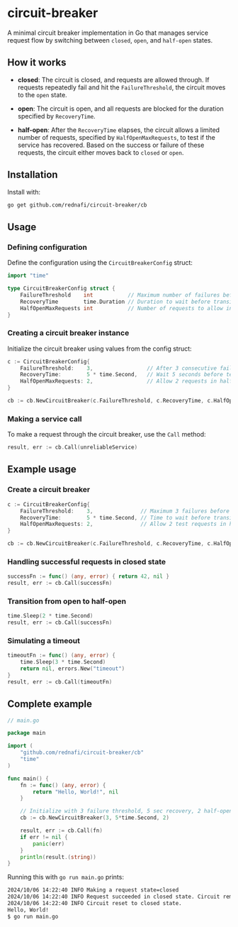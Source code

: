# circuit-breaker

A minimal circuit breaker implementation in Go that manages service request flow by
switching between `closed`, `open`, and `half-open` states.

## How it works

-   **closed**: The circuit is closed, and requests are allowed through. If requests
    repeatedly fail and hit the `FailureThreshold`, the circuit moves to the `open` state.

-   **open**: The circuit is open, and all requests are blocked for the duration specified
    by `RecoveryTime`.

-   **half-open**: After the `RecoveryTime` elapses, the circuit allows a limited number of
    requests, specified by `HalfOpenMaxRequests`, to test if the service has recovered.
    Based on the success or failure of these requests, the circuit either moves back to
    `closed` or `open`.

## Installation

Install with:

```sh
go get github.com/rednafi/circuit-breaker/cb
```

## Usage

### Defining configuration

Define the configuration using the `CircuitBreakerConfig` struct:

```go
import "time"

type CircuitBreakerConfig struct {
    FailureThreshold    int           // Maximum number of failures before the circuit trips to open
    RecoveryTime        time.Duration // Duration to wait before transitioning to half-open state
    HalfOpenMaxRequests int           // Number of requests to allow in half-open state to check if service has recovered
}
```

### Creating a circuit breaker instance

Initialize the circuit breaker using values from the config struct:

```go
c := CircuitBreakerConfig{
    FailureThreshold:    3,                 // After 3 consecutive failures, the circuit will open
    RecoveryTime:        5 * time.Second,   // Wait 5 seconds before testing in half-open state
    HalfOpenMaxRequests: 2,                 // Allow 2 requests in half-open state before deciding to fully open or close
}

cb := cb.NewCircuitBreaker(c.FailureThreshold, c.RecoveryTime, c.HalfOpenMaxRequests)
```

### Making a service call

To make a request through the circuit breaker, use the `Call` method:

```go
result, err := cb.Call(unreliableService)
```

## Example usage

### Create a circuit breaker

```go
c := CircuitBreakerConfig{
    FailureThreshold:    3,               // Maximum 3 failures before circuit trips
    RecoveryTime:        5 * time.Second, // Time to wait before transitioning to half-open state
    HalfOpenMaxRequests: 2,               // Allow 2 test requests in half-open state
}

cb := cb.NewCircuitBreaker(c.FailureThreshold, c.RecoveryTime, c.HalfOpenMaxRequests)
```

### Handling successful requests in closed state

```go
successFn := func() (any, error) { return 42, nil }
result, err := cb.Call(successFn)
```

### Transition from open to half-open

```go
time.Sleep(2 * time.Second)
result, err := cb.Call(successFn)
```

### Simulating a timeout

```go
timeoutFn := func() (any, error) {
    time.Sleep(3 * time.Second)
    return nil, errors.New("timeout")
}
result, err := cb.Call(timeoutFn)
```

## Complete example

```go
// main.go

package main

import (
    "github.com/rednafi/circuit-breaker/cb"
    "time"
)

func main() {
    fn := func() (any, error) {
        return "Hello, World!", nil
    }

    // Initialize with 3 failure threshold, 5 sec recovery, 2 half-open requests
    cb := cb.NewCircuitBreaker(3, 5*time.Second, 2)

    result, err := cb.Call(fn)
    if err != nil {
        panic(err)
    }
    println(result.(string))
}
```

Running this with `go run main.go` prints:

```txt
2024/10/06 14:22:40 INFO Making a request state=closed
2024/10/06 14:22:40 INFO Request succeeded in closed state. Circuit remains closed.
2024/10/06 14:22:40 INFO Circuit reset to closed state.
Hello, World!
$ go run main.go
```

